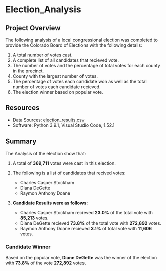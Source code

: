 # Election_Analysis

## Project Overview
The following analysis of a local congressional election was completed to provide the Colorado Board of Elections with the following details:

1. A total number of votes cast.
2. A complete list of all candidates that recieved vote.
3. The number of votes and the percentage of total votes for each county in the precinct.
4. County with the largest number of votes.
5. The percentage of votes each candidate won as well as the total number of votes each candidate recieved.
6. The election winner based on popular vote.

## Resources 
- Data Sources: [election_results.csv](resources/election_results.csv)
- Software: Python 3.9.1, Visual Studio Code, 1.52.1

## Summary
The Analysis of the election show that:
1. A total of **369,711** votes were cast in this election.

2. The following is a list of candidates that recived votes:
   - Charles Casper Stockham
   - Diana DeGette
   - Raymon Anthony Doane

3. **Candidate Results were as follows:**
   - Charles Casper Stockham recieved **23.0%** of the total vote with **85,213** votes.
   -  Diana DeGette recieved **73.8%** of the total vote with **272,892** votes.
   -  Raymon Anthony Doane recieved **3.1%** of total vote with **11,606** votes.

### Candidate Winner
Based on the popular vote, **Diane DeGette** was the winner of the election with **73.8%** of the vote **272,892** votes.


